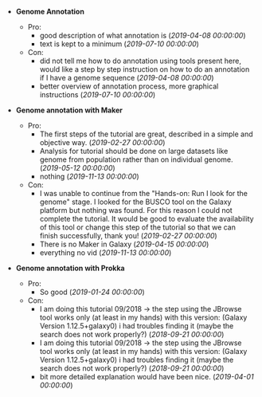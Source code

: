 - **Genome Annotation**
  - Pro:
    - good description of what annotation is (*2019-04-08 00:00:00*)
    - text is kept to a minimum (*2019-07-10 00:00:00*)
  - Con:
    - did not tell me how to do annotation using tools present here, would like a step by step instruction on how to do an annotation if I have a genome sequence (*2019-04-08 00:00:00*)
    - better overview of annotation process, more graphical instructions (*2019-07-10 00:00:00*)

- **Genome annotation with Maker**
  - Pro:
    - The first steps of the tutorial are great, described in a simple and objective way.  (*2019-02-27 00:00:00*)
    - Analysis for tutorial should be done on large datasets like genome from population rather than on individual genome.   (*2019-05-12 00:00:00*)
    - nothing (*2019-11-13 00:00:00*)
  - Con:
    - I was unable to continue from the "Hands-on: Run I look for the genome" stage. I looked for the BUSCO tool on the Galaxy platform but nothing was found. For this reason I could not complete the tutorial.  It would be good to evaluate the availability of this tool or change this step of the tutorial so that we can finish successfully, thank you! (*2019-02-27 00:00:00*)
    - There is no Maker in Galaxy (*2019-04-15 00:00:00*)
    - everything no vid (*2019-11-13 00:00:00*)

- **Genome annotation with Prokka**
  - Pro:
    - So good (*2019-01-24 00:00:00*)
  - Con:
    - I am doing this tutorial 09/2018 -> the step using the JBrowse tool works only (at least in my hands) with this version: (Galaxy Version 1.12.5+galaxy0) i had troubles finding it (maybe the search does not work properly?) (*2018-09-21 00:00:00*)
    - I am doing this tutorial 09/2018 -> the step using the JBrowse tool works only (at least in my hands) with this version: (Galaxy Version 1.12.5+galaxy0) i had troubles finding it (maybe the search does not work properly?) (*2018-09-21 00:00:00*)
    - bit more detailed explanation would have been nice. (*2019-04-01 00:00:00*)

